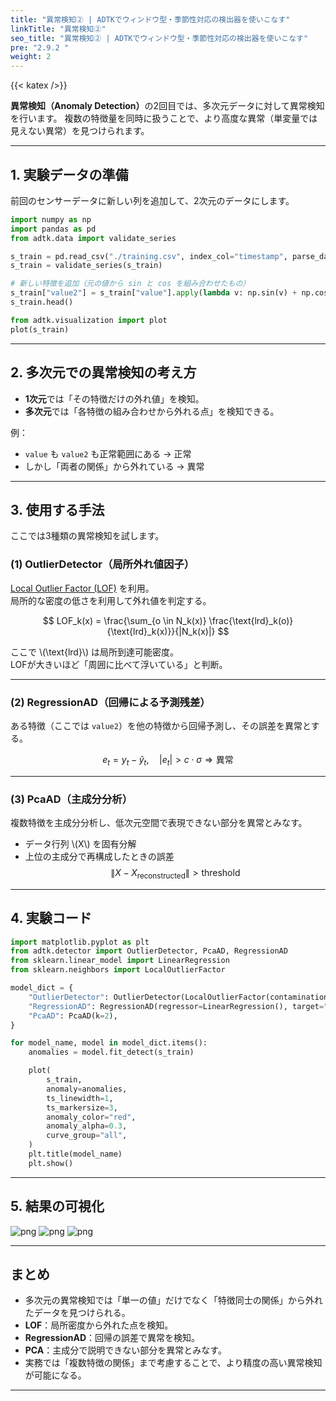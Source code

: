 ```yaml
---
title: "異常検知② | ADTKでウィンドウ型・季節性対応の検出器を使いこなす"
linkTitle: "異常検知②"
seo_title: "異常検知② | ADTKでウィンドウ型・季節性対応の検出器を使いこなす"
pre: "2.9.2 "
weight: 2
---
```


{{< katex />}}

<div class="pagetop-box">
  <p><b>異常検知（Anomaly Detection）</b>の2回目では、多次元データに対して異常検知を行います。  
  複数の特徴量を同時に扱うことで、より高度な異常（単変量では見えない異常）を見つけられます。</p>
</div>

---

## 1. 実験データの準備
前回のセンサーデータに新しい列を追加して、2次元のデータにします。

```python
import numpy as np
import pandas as pd
from adtk.data import validate_series

s_train = pd.read_csv("./training.csv", index_col="timestamp", parse_dates=True)
s_train = validate_series(s_train)

# 新しい特徴を追加（元の値から sin と cos を組み合わせたもの）
s_train["value2"] = s_train["value"].apply(lambda v: np.sin(v) + np.cos(v))
s_train.head()
```

```python
from adtk.visualization import plot
plot(s_train)
```

---

## 2. 多次元での異常検知の考え方
- **1次元**では「その特徴だけの外れ値」を検知。  
- **多次元**では「各特徴の組み合わせから外れる点」を検知できる。  

例：  
- `value` も `value2` も正常範囲にある → 正常  
- しかし「両者の関係」から外れている → 異常  

---

## 3. 使用する手法

ここでは3種類の異常検知を試します。

### (1) OutlierDetector（局所外れ値因子）
[Local Outlier Factor (LOF)](https://scikit-learn.org/stable/modules/generated/sklearn.neighbors.LocalOutlierFactor.html) を利用。  
局所的な密度の低さを利用して外れ値を判定する。

$$
LOF_k(x) = \frac{\sum_{o \in N_k(x)} \frac{\text{lrd}_k(o)}{\text{lrd}_k(x)}}{|N_k(x)|}
$$

ここで \\(\text{lrd}\\) は局所到達可能密度。  
LOFが大きいほど「周囲に比べて浮いている」と判断。

---

### (2) RegressionAD（回帰による予測残差）
ある特徴（ここでは `value2`）を他の特徴から回帰予測し、その誤差を異常とする。  

$$
e_t = y_t - \hat{y}_t, \quad |e_t| > c \cdot \sigma \Rightarrow \text{異常}
$$

---

### (3) PcaAD（主成分分析）
複数特徴を主成分分析し、低次元空間で表現できない部分を異常とみなす。  

- データ行列 \\(X\\) を固有分解  
- 上位の主成分で再構成したときの誤差  
  $$
  \| X - X_{\text{reconstructed}} \| > \text{threshold}
  $$

---

## 4. 実験コード

```python
import matplotlib.pyplot as plt
from adtk.detector import OutlierDetector, PcaAD, RegressionAD
from sklearn.linear_model import LinearRegression
from sklearn.neighbors import LocalOutlierFactor

model_dict = {
    "OutlierDetector": OutlierDetector(LocalOutlierFactor(contamination=0.05)),
    "RegressionAD": RegressionAD(regressor=LinearRegression(), target="value2", c=3.0),
    "PcaAD": PcaAD(k=2),
}

for model_name, model in model_dict.items():
    anomalies = model.fit_detect(s_train)

    plot(
        s_train,
        anomaly=anomalies,
        ts_linewidth=1,
        ts_markersize=3,
        anomaly_color="red",
        anomaly_alpha=0.3,
        curve_group="all",
    )
    plt.title(model_name)
    plt.show()
```

---

## 5. 結果の可視化

![png](/images/basic/anomaly/adtk2_files/adtk2_4_1.png)
![png](/images/basic/anomaly/adtk2_files/adtk2_4_3.png)
![png](/images/basic/anomaly/adtk2_files/adtk2_4_5.png)

---

## まとめ
- 多次元の異常検知では「単一の値」だけでなく「特徴同士の関係」から外れたデータを見つけられる。  
- **LOF**：局所密度から外れた点を検知。  
- **RegressionAD**：回帰の誤差で異常を検知。  
- **PCA**：主成分で説明できない部分を異常とみなす。  
- 実務では「複数特徴の関係」まで考慮することで、より精度の高い異常検知が可能になる。  

---
